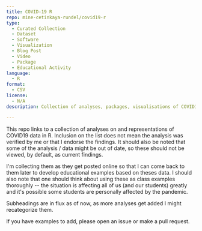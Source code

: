 ```yaml
---
title: COVID-19 R
repo: mine-cetinkaya-rundel/covid19-r
type: 
  - Curated Collection
  - Dataset
  - Software
  - Visualization
  - Blog Post
  - Video
  - Package
  - Educational Activity
language:
  - R
format:
  - CSV
license:
  - N/A
description: Collection of analyses, packages, visualisations of COVID19 data in R

---
```


This repo links to a collection of analyses on and representations of COVID19 data in R. Inclusion on the list does not mean the analysis was verified by me or that I endorse the findings. It should also be noted that some of the analysis / data might be out of date, so these should not be viewed, by default, as current findings.

I'm collecting them as they get posted online so that I can come back to them later to develop educational examples based on theses data. I should also note that one should think about using these as class examples thoroughly -- the situation is affecting all of us (and our students) greatly and it's possible some students are personally affected by the pandemic.

Subheadings are in flux as of now, as more analyses get added I might recategorize them.

If you have examples to add, please open an issue or make a pull request.
